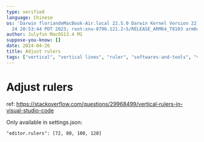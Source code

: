 ```yaml
---
type: verified
language: Chinese
os: 'Darwin floriandeMacBook-Air.local 22.5.0 Darwin Kernel Version 22.5.0: Mon Apr
  24 20:53:44 PDT 2023; root:xnu-8796.121.2~5/RELEASE_ARM64_T8103 arm64'
author: Julyfun MacOS13.4 M1
suppose-you-know: []
date: 2024-04-26
title: Adjust rulers
tags: ["vertical", "vertical lines", "ruler", "softwares-and-tools", "vscode", "ui"]
---
```

# Adjust rulers

ref: https://stackoverflow.com/questions/29968499/vertical-rulers-in-visual-studio-code

Only available in settings.json:

```
"editor.rulers": [72, 80, 100, 120]
```

